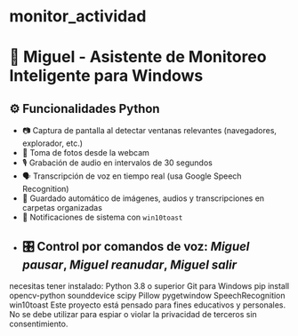 # monitor_actividad
# 🧠 Miguel - Asistente de Monitoreo Inteligente para Windows
## ⚙️ Funcionalidades  Python

- 📷 Captura de pantalla al detectar ventanas relevantes (navegadores, explorador, etc.)
- 🎥 Toma de fotos desde la webcam
- 🎙️ Grabación de audio en intervalos de 30 segundos
- 🗣️ Transcripción de voz en tiempo real (usa Google Speech Recognition)
- 📁 Guardado automático de imágenes, audios y transcripciones en carpetas organizadas
- 🔔 Notificaciones de sistema con `win10toast`
- 🎛️ Control por comandos de voz: *Miguel pausar*, *Miguel reanudar*, *Miguel salir*
  ----------------------------------------------------------

necesitas tener instalado:
Python 3.8 o superior
Git para Windows
pip install opencv-python sounddevice scipy Pillow pygetwindow SpeechRecognition win10toast
Este proyecto está pensado para fines educativos y personales. No se debe utilizar para espiar o violar la privacidad de terceros sin consentimiento.
